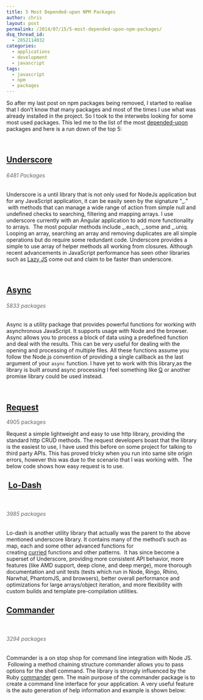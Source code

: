 ```yaml
---
title: 5 Most Depended-upon NPM Packages
author: chris
layout: post
permalink: /2014/07/15/5-most-depended-upon-npm-packages/
dsq_thread_id:
  - 2852114032
categories:
  - applications
  - development
  - javascript
tags:
  - javascript
  - npm
  - packages
---
```

So after my last post on npm packages being removed, I started to realise that I don&#8217;t know that many packages and most of the times I use what was already installed in the project. So I took to the interwebs looking for some most used packages. This led me to the list of the most <a href="https://www.npmjs.org/browse/depended" target="_blank">depended-upon</a> packages and here is a run down of the top 5:

&nbsp;

## <a title="Underscore package" href="https://www.npmjs.org/browse/depended/underscore" target="_blank">Underscore</a>

###### <span style="color: #666666;">6481 Packages</span>

Underscore is a until library that is not only used for NodeJs application but for any JavaScript application, it can be easily seen by the signature &#8220;\_.&#8221;  with methods that can manage a wide range of action from simple null and undefined checks to searching, filtering and mapping arrays. I use underscore currently with an Angular application to add more functionality to arrays.  The most popular methods include \_.each, \_.some and \_.uniq. Looping an array, searching an array and removing duplicates are all simple operations but do require some redundant code. Underscore provides a simple to use array of helper methods all working from closures. Although recent advancements in JavaScript performance has seen other libraries such as <a title="Lazy JS" href="http://danieltao.com/lazy.js/" target="_blank">Lazy JS</a> come out and claim to be faster than underscore.

&nbsp;

<h2 style="color: #000000;">
  <a title="Async" href="https://github.com/caolan/async" target="_blank">Async</a>
</h2>

###### <span style="color: #666666;">5833 packages</span>

Async is a utility package that provides powerful functions for working with asynchronous JavaScript. It supports usage with Node and the browser. Async allows you to process a block of data using a predefined function and deal with the results. This can be very useful for dealing with the opening and processing of multiple files. All these functions assume you follow the Node.js convention of providing a single callback as the last argument of your `async` function. I have yet to work with this library,as the library is built around async processing I feel something like <a title="Q " href="https://github.com/kriskowal/q" target="_blank">Q</a> or another promise library could be used instead.

&nbsp;

## <a title="Request " href="https://github.com/mikeal/request" target="_blank">Request</a>

<span style="color: #666666;">4905 packages</span>

Request a simple lightweight and easy to use http library, providing the standard http CRUD methods. The request developers boast that the library is the easiest to use, I have used this before on some project for talking to third party APIs. This has proved tricky when you run into same site origin errors, however this was due to the scenario that I was working with.  The below code shows how easy request is to use.  


##  <a title="Lo-Dash" href="http://lodash.com/" target="_blank">Lo-Dash</a>

&nbsp;

###### <span style="color: #666666;">3985 packages</span>

Lo-dash is another utility library that actually was the parent to the above mentioned underscore library. It contains many of the method&#8217;s such as map, each and some other advanced functions <span style="color: #222222;">for creating </span><a style="color: #222222;" href="http://hughfdjackson.com/javascript/why-curry-helps/">curried</a><span style="color: #222222;"> functions</span> and other patterns.  It has since become a superset of Underscore, providing more consistent API behavior, more features (like AMD support, deep clone, and deep merge), more thorough documentation and unit tests (tests which run in Node, Ringo, Rhino, Narwhal, PhantomJS, and browsers), better overall performance and optimizations for large arrays/object iteration, and more flexibility with custom builds and template pre-compilation utilities.

## <a title="Commander JS" href="https://github.com/visionmedia/commander.js" target="_blank">Commander</a>

&nbsp;

###### <span style="color: #666666;">3294 packages</span>

Commander is a on stop shop for command line integration with Node JS.  Following a method chaining structure commander allows you to pass options for the shell command. The library is strongly influenced by the Ruby <a title="Ruby Commander" href="https://github.com/visionmedia/commander" target="_blank">commander</a> gem. The main purpose of the commander package is to create a command line interface for your application. A very useful feature is the auto generation of help information and example is shown below:  

&nbsp;